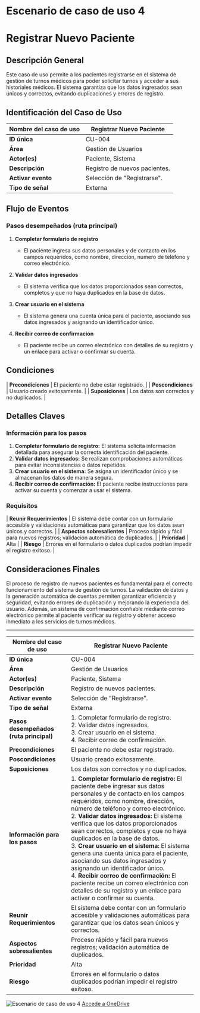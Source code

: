 # Escenario de caso de uso 4

# Registrar Nuevo Paciente

## Descripción General
Este caso de uso permite a los pacientes registrarse en el sistema de gestión de turnos médicos para poder solicitar turnos y acceder a sus historiales médicos. El sistema garantiza que los datos ingresados sean únicos y correctos, evitando duplicaciones y errores de registro. 

## Identificación del Caso de Uso
| **Nombre del caso de uso**     | Registrar Nuevo Paciente                  |
|--------------------------------|-------------------------------------------|
| **ID única**                   | CU-004                                    |
| **Área**                       | Gestión de Usuarios                       |
| **Actor(es)**                  | Paciente, Sistema                         |
| **Descripción**                | Registro de nuevos pacientes.             |
| **Activar evento**             | Selección de "Registrarse".               |
| **Tipo de señal**              | Externa                                   |

## Flujo de Eventos

### **Pasos desempeñados (ruta principal)**
1. **Completar formulario de registro**  
   - El paciente ingresa sus datos personales y de contacto en los campos requeridos, como nombre, dirección, número de teléfono y correo electrónico.  

2. **Validar datos ingresados**  
   - El sistema verifica que los datos proporcionados sean correctos, completos y que no haya duplicados en la base de datos.  

3. **Crear usuario en el sistema**  
   - El sistema genera una cuenta única para el paciente, asociando sus datos ingresados y asignando un identificador único.  

4. **Recibir correo de confirmación**  
   - El paciente recibe un correo electrónico con detalles de su registro y un enlace para activar o confirmar su cuenta.  

## Condiciones

| **Precondiciones**             | El paciente no debe estar registrado.     |
| **Poscondiciones**             | Usuario creado exitosamente.              |
| **Suposiciones**               | Los datos son correctos y no duplicados.  |

## Detalles Claves

### **Información para los pasos**
1. **Completar formulario de registro:** El sistema solicita información detallada para asegurar la correcta identificación del paciente.  
2. **Validar datos ingresados:** Se realizan comprobaciones automáticas para evitar inconsistencias o datos repetidos.  
3. **Crear usuario en el sistema:** Se asigna un identificador único y se almacenan los datos de manera segura.  
4. **Recibir correo de confirmación:** El paciente recibe instrucciones para activar su cuenta y comenzar a usar el sistema.  

### **Requisitos**
| **Reunir Requerimientos**      | El sistema debe contar con un formulario accesible y validaciones automáticas para garantizar que los datos sean únicos y correctos. |
| **Aspectos sobresalientes**    | Proceso rápido y fácil para nuevos registros; validación automática de duplicados. |
| **Prioridad**                  | Alta                                      |
| **Riesgo**                     | Errores en el formulario o datos duplicados podrían impedir el registro exitoso. |

## Consideraciones Finales
El proceso de registro de nuevos pacientes es fundamental para el correcto funcionamiento del sistema de gestión de turnos. La validación de datos y la generación automática de cuentas permiten garantizar eficiencia y seguridad, evitando errores de duplicación y mejorando la experiencia del usuario. Además, un sistema de confirmación confiable mediante correo electrónico permite al paciente verificar su registro y obtener acceso inmediato a los servicios de turnos médicos.

---


| **Nombre del caso de uso**     | Registrar Nuevo Paciente                  |
|--------------------------------|-------------------------------------------|
| **ID única**                   | CU-004                                    |
| **Área**                       | Gestión de Usuarios                       |
| **Actor(es)**                  | Paciente, Sistema                         |
| **Descripción**                | Registro de nuevos pacientes.             |
| **Activar evento**             | Selección de "Registrarse".               |
| **Tipo de señal**              | Externa                                   |
| **Pasos desempeñados (ruta principal)** | 1. Completar formulario de registro. <br> 2. Validar datos ingresados. <br> 3. Crear usuario en el sistema. <br> 4. Recibir correo de confirmación. |
| **Precondiciones**             | El paciente no debe estar registrado.     |
| **Poscondiciones**             | Usuario creado exitosamente.              |
| **Suposiciones**               | Los datos son correctos y no duplicados.  |
| **Información para los pasos** | 1. **Completar formulario de registro:** El paciente debe ingresar sus datos personales y de contacto en los campos requeridos, como nombre, dirección, número de teléfono y correo electrónico. <br> 2. **Validar datos ingresados:** El sistema verifica que los datos proporcionados sean correctos, completos y que no haya duplicados en la base de datos. <br> 3. **Crear usuario en el sistema:** El sistema genera una cuenta única para el paciente, asociando sus datos ingresados y asignando un identificador único. <br> 4. **Recibir correo de confirmación:** El paciente recibe un correo electrónico con detalles de su registro y un enlace para activar o confirmar su cuenta. |
| **Reunir Requerimientos**      | El sistema debe contar con un formulario accesible y validaciones automáticas para garantizar que los datos sean únicos y correctos. |
| **Aspectos sobresalientes**    | Proceso rápido y fácil para nuevos registros; validación automática de duplicados. |
| **Prioridad**                  | Alta                                      |
| **Riesgo**                     | Errores en el formulario o datos duplicados podrían impedir el registro exitoso. |

![Escenario de caso de uso 4](/Actividad-n°2/imagenes/escenariodecasodeuso4.png)
[Accede a OneDrive](https://1drv.ms/i/c/f2bf844ed8279638/EfuY2TSTpu5HuvRawNKg-gsBpEdIR5_8WKLhtz39BVUXDg?e=SYb8UA)